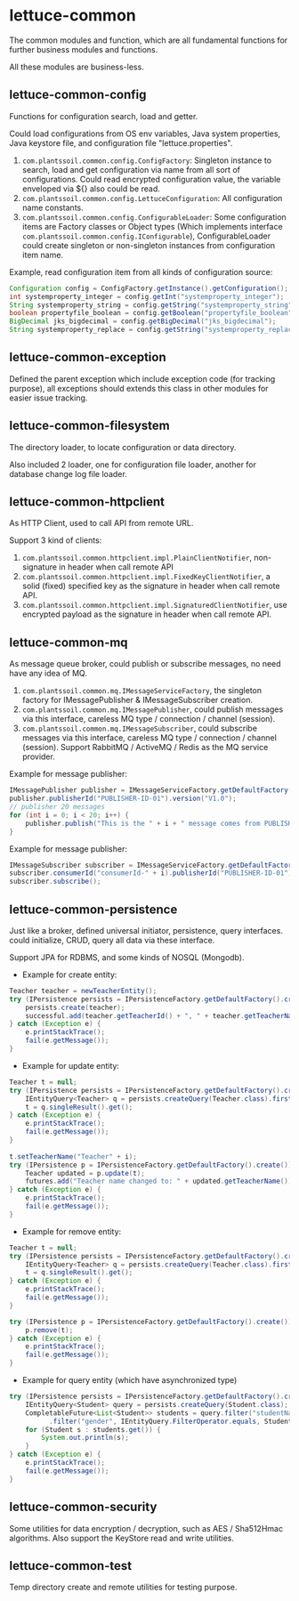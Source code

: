 # lettuce-common
The common modules and function, which are all fundamental functions for further business modules and functions.

All these modules are business-less.

## lettuce-common-config
Functions for configuration search, load and getter.

Could load configurations from OS env variables, Java system properties, Java keystore file, and configuration file "lettuce.properties".

1. `com.plantssoil.common.config.ConfigFactory`: Singleton instance to search, load and get configuration via name from all sort of configurations. Could read encrypted configuration value, the variable enveloped via ${} also could be read.
2. `com.plantssoil.common.config.LettuceConfiguration`: All configuration name constants.
3. `com.plantssoil.common.config.ConfigurableLoader`: Some configuration items are Factory classes or Object types (Which implements interface `com.plantssoil.common.config.IConfigurable`), ConfigurableLoader could create singleton or non-singleton instances from configuration item name.

Example, read configuration item from all kinds of configuration source:

```java
Configuration config = ConfigFactory.getInstance().getConfiguration();
int systemproperty_integer = config.getInt("systemproperty_integer");
String systemproperty_string = config.getString("systemproperty_string");
boolean propertyfile_boolean = config.getBoolean("propertyfile_boolean");
BigDecimal jks_bigdecimal = config.getBigDecimal("jks_bigdecimal");
String systemproperty_replace = config.getString("systemproperty_replace");
```

## lettuce-common-exception
Defined the parent exception which include exception code (for tracking purpose), all exceptions should extends this class in other modules for easier issue tracking.

## lettuce-common-filesystem
The directory loader, to locate configuration or data directory.

Also included 2 loader, one for configuration file loader, another for database change log file loader.

## lettuce-common-httpclient
As HTTP Client, used to call API from remote URL.

Support 3 kind of clients:

1. `com.plantssoil.common.httpclient.impl.PlainClientNotifier`, non-signature in header when call remote API
2. `com.plantssoil.common.httpclient.impl.FixedKeyClientNotifier`, a solid (fixed) specified key as the signature in header when call remote API.
3. `com.plantssoil.common.httpclient.impl.SignaturedClientNotifier`, use encrypted payload as the signature in header when call remote API.

## lettuce-common-mq
As message queue broker, could publish or subscribe messages, no need have any idea of MQ.

1. `com.plantssoil.common.mq.IMessageServiceFactory`, the singleton factory for IMessagePublisher & IMessageSubscriber creation.
2. `com.plantssoil.common.mq.IMessagePublisher`, could publish messages via this interface, careless MQ type / connection / channel (session).
3. `com.plantssoil.common.mq.IMessageSubscriber`, could subscribe messages via this interface, careless MQ type / connection / channel (session).
Support RabbitMQ / ActiveMQ / Redis as the MQ service provider.

Example for message publisher:

```java
IMessagePublisher publisher = IMessageServiceFactory.getDefaultFactory().createMessagePublisher();
publisher.publisherId("PUBLISHER-ID-01").version("V1.0");
// publisher 20 messages
for (int i = 0; i < 20; i++) {
    publisher.publish("This is the " + i + " message comes from PUBLISHER-ID-01 (V1.0)");
}
```

Example for message publisher:

```java
IMessageSubscriber subscriber = IMessageServiceFactory.getDefaultFactory().createMessageSubscriber();
subscriber.consumerId("consumerId-" + i).publisherId("PUBLISHER-ID-01").version("V1.0").addMessageListener(new MessageListener());
subscriber.subscribe();
```


## lettuce-common-persistence
Just like a broker, defined universal initiator, persistence, query interfaces. could initialize, CRUD, query all data via these interface.

Support JPA for RDBMS, and some kinds of NOSQL (Mongodb).

- Example for create entity:

```java
Teacher teacher = newTeacherEntity();
try (IPersistence persists = IPersistenceFactory.getDefaultFactory().create()) {
    persists.create(teacher);
    successful.add(teacher.getTeacherId() + ", " + teacher.getTeacherName() + " created.");
} catch (Exception e) {
    e.printStackTrace();
    fail(e.getMessage());
}
```

- Example for update entity:

```java
Teacher t = null;
try (IPersistence persists = IPersistenceFactory.getDefaultFactory().create()) {
    IEntityQuery<Teacher> q = persists.createQuery(Teacher.class).firstResult(0).maxResults(5);
    t = q.singleResult().get();
} catch (Exception e) {
    e.printStackTrace();
    fail(e.getMessage());
}
        
t.setTeacherName("Teacher" + i);
try (IPersistence p = IPersistenceFactory.getDefaultFactory().create()) {
    Teacher updated = p.update(t);
    futures.add("Teacher name changed to: " + updated.getTeacherName());
} catch (Exception e) {
    e.printStackTrace();
    fail(e.getMessage());
}
```

- Example for remove entity:

```java
Teacher t = null;
try (IPersistence persists = IPersistenceFactory.getDefaultFactory().create()) {
    IEntityQuery<Teacher> q = persists.createQuery(Teacher.class).firstResult(0).maxResults(5);
    t = q.singleResult().get();
} catch (Exception e) {
    e.printStackTrace();
    fail(e.getMessage());
}

try (IPersistence p = IPersistenceFactory.getDefaultFactory().create()) {
    p.remove(t);
} catch (Exception e) {
    e.printStackTrace();
    fail(e.getMessage());
}
```

- Example for query entity (which have asynchronized type)

```java
try (IPersistence persists = IPersistenceFactory.getDefaultFactory().create()) {
    IEntityQuery<Student> query = persists.createQuery(Student.class);
    CompletableFuture<List<Student>> students = query.filter("studentName", IEntityQuery.FilterOperator.like, "Student-1.")
          .filter("gender", IEntityQuery.FilterOperator.equals, Student.Gender.Female).firstResult(0).maxResults(5).resultList();
    for (Student s : students.get()) {
        System.out.println(s);
    }
} catch (Exception e) {
    e.printStackTrace();
    fail(e.getMessage());
}
```

## lettuce-common-security
Some utilities for data encryption / decryption, such as AES / Sha512Hmac algorithms.
Also support the KeyStore read and write utilities.


## lettuce-common-test 
Temp directory create and remote utilities for testing purpose.
